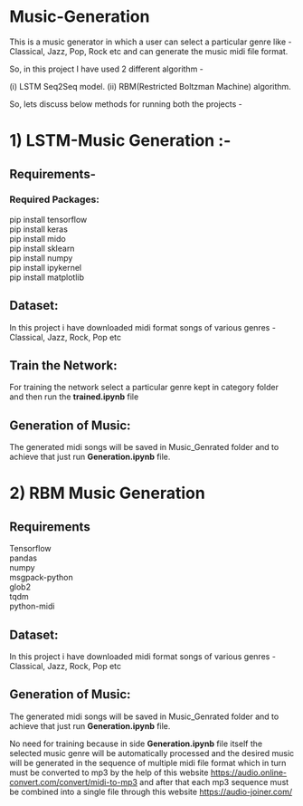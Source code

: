 # Music-Generation
This is a music generator in which a user can select a particular genre like - Classical, Jazz, Pop, Rock etc and can generate the music midi file format.

So, in this project I have used 2 different algorithm - 

(i)  LSTM Seq2Seq model.
(ii) RBM(Restricted Boltzman Machine) algorithm.

So, lets discuss below methods for running both the projects -

# 1) LSTM-Music Generation :-

## Requirements- 

### Required Packages:

pip install tensorflow </br>
pip install keras </br>
pip install mido </br>
pip install sklearn </br>
pip install numpy </br>
pip install ipykernel </br>
pip install matplotlib </br>

## Dataset:

In this project i have downloaded midi format songs of various genres - Classical, Jazz, Rock, Pop etc


## Train the Network:

For training the network select a particular genre kept in category folder and then run the **trained.ipynb** file

## Generation of Music:

The generated midi songs will be saved in Music_Genrated folder and to achieve that just run **Generation.ipynb** file.


# 2) RBM Music Generation

## Requirements

Tensorflow </br>
pandas </br>
numpy </br>
msgpack-python </br>
glob2 </br>
tqdm </br>
python-midi </br>


## Dataset:

In this project i have downloaded midi format songs of various genres - Classical, Jazz, Rock, Pop etc

## Generation of Music:

The generated midi songs will be saved in Music_Genrated folder and to achieve that just run **Generation.ipynb** file.

No need for training because in side **Generation.ipynb** file itself the selected music genre will be automatically processed and the desired music will be generated in the sequence of multiple midi file format which in turn must be converted to mp3 by the help of this  website https://audio.online-convert.com/convert/midi-to-mp3 and after that each mp3 sequence must be combined into a single file through this website https://audio-joiner.com/








